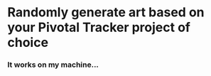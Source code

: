 # Randomly generate art based on your Pivotal Tracker project of choice

### It works on my machine...
